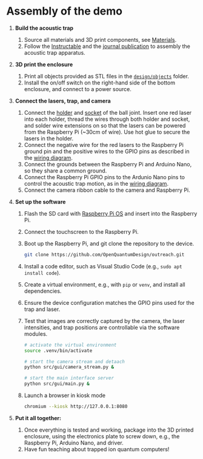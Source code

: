 # Assembly of the demo

1. **Build the acoustic trap**
   1. Source all materials and 3D print components, see [Materials](./materials.md).
   2. Follow the [Instructable](https://www.instructables.com/Acoustic-Levitator/) and the [journal publication](https://doi.org/10.1063/1.4989995) to assembly the acoustic trap apparatus.

2. **3D print the enclosure**
   1. Print all objects provided as STL files in the [`design/objects`](../design/objects/) folder.
   2. Install the on/off switch on the right-hand side of the bottom enclosure, and connect to a power source.

3. **Connect the lasers, trap, and camera**
   1. Connect the [holder](../design/objects/joint1.stl) and [socket](../design/objects/joint2.stl) of the ball joint. Insert one red laser into each holder, thread the wires through both holder and socket, and solder wire extensions on so that the lasers can be powered from the Raspberry Pi (~30cm of wire). Use hot glue to secure the lasers in the holder.
   3. Connect the negative wire for the red lasers to the Raspberry Pi ground pin and the positive wires to the GPIO pins as described in the [wiring diagram](../design/wiring.fzz).
   4. Connect the grounds between the Raspberry Pi and Arduino Nano, so they share a common ground.
   5. Connect the Raspberry Pi GPIO pins to the Ardunio Nano pins to control the acoustic trap motion, as in the [wiring diagram](../design/wiring.fzz).
   6. Connect the camera ribbon cable to the camera and Raspberry Pi.

4. **Set up the software**
   1. Flash the SD card with [Raspberry Pi OS](https://www.raspberrypi.com/software/) and insert into the Raspberry Pi.
   2. Connect the touchscreen to the Raspberry Pi.
   3. Boot up the Raspberry Pi, and git clone the repository to the device.

        ```bash
        git clone https://github.com/OpenQuantumDesign/outreach.git
        ```

   4. Install a code editor, such as Visual Studio Code (e.g., `sudo apt install code`).
   5. Create a virtual environment, e.g., with `pip` or `venv`, and install all dependencies.
   6. Ensure the device configuration matches the GPIO pins used for the trap and laser.
   7. Test that images are correctly captured by the camera, the laser intensities, and trap positions are controllable via the software modules.

        ```bash
        # activate the virtual environment
        source .venv/bin/activate

        # start the camera stream and detaach
        python src/gui/camera_stream.py &

        # start the main interface server
        python src/gui/main.py &
        ```

   8. Launch a browser in kiosk mode

        ```bash
        chromium --kiosk http://127.0.0.1:8080
        ```

5. **Put it all together:**
   1. Once everything is tested and working, package into the 3D printed enclosure, using the electronics plate to screw down, e.g., the Raspberry Pi, Arduino Nano, and driver.
   2. Have fun teaching about trapped ion quantum computers!

